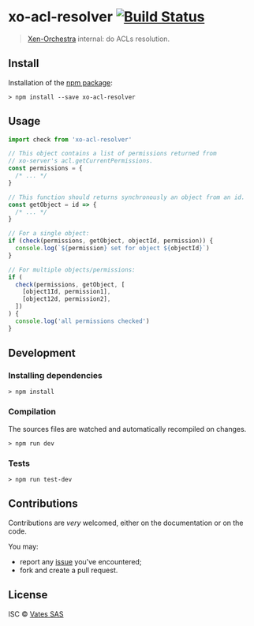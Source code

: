 # xo-acl-resolver [![Build Status](https://travis-ci.org/vatesfr/xen-orchestra.png?branch=master)](https://travis-ci.org/vatesfr/xen-orchestra)

> [Xen-Orchestra](http://xen-orchestra.com/) internal: do ACLs resolution.

## Install

Installation of the [npm package](https://npmjs.org/package/xo-acl-resolver):

```
> npm install --save xo-acl-resolver
```

## Usage

```js
import check from 'xo-acl-resolver'

// This object contains a list of permissions returned from
// xo-server's acl.getCurrentPermissions.
const permissions = {
  /* ... */
}

// This function should returns synchronously an object from an id.
const getObject = id => {
  /* ... */
}

// For a single object:
if (check(permissions, getObject, objectId, permission)) {
  console.log(`${permission} set for object ${objectId}`)
}

// For multiple objects/permissions:
if (
  check(permissions, getObject, [
    [object1Id, permission1],
    [object12d, permission2],
  ])
) {
  console.log('all permissions checked')
}
```

## Development

### Installing dependencies

```
> npm install
```

### Compilation

The sources files are watched and automatically recompiled on changes.

```
> npm run dev
```

### Tests

```
> npm run test-dev
```

## Contributions

Contributions are _very_ welcomed, either on the documentation or on
the code.

You may:

- report any [issue](https://github.com/vatesfr/xen-orchestra/issues)
  you've encountered;
- fork and create a pull request.

## License

ISC © [Vates SAS](https://vates.fr)
